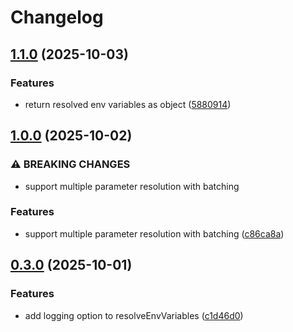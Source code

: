 # Changelog

## [1.1.0](https://github.com/Maged-Zaki/runtime-env-resolver/compare/v1.0.1...v1.1.0) (2025-10-03)


### Features

* return resolved env variables as object ([5880914](https://github.com/Maged-Zaki/runtime-env-resolver/commit/58809149d487ae6413761669bfd0d6ed8c032688))

## [1.0.0](https://github.com/Maged-Zaki/remote-env-resolver/compare/v0.3.0...v1.0.0) (2025-10-02)


### ⚠ BREAKING CHANGES

* support multiple parameter resolution with batching

### Features

* support multiple parameter resolution with batching ([c86ca8a](https://github.com/Maged-Zaki/remote-env-resolver/commit/c86ca8a56e73fb306b21b01e3e30c7d3d4f43587))

## [0.3.0](https://github.com/Maged-Zaki/remote-env-resolver/compare/v0.2.5...v0.3.0) (2025-10-01)


### Features

* add logging option to resolveEnvVariables ([c1d46d0](https://github.com/Maged-Zaki/remote-env-resolver/commit/c1d46d0357ad45f45848473bb4691e9fe8db582c))
